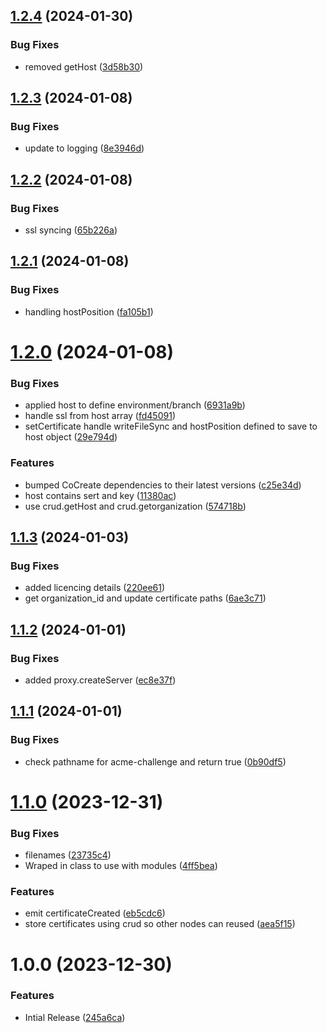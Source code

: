 ## [1.2.4](https://github.com/CoCreate-app/CoCreate-acme/compare/v1.2.3...v1.2.4) (2024-01-30)


### Bug Fixes

* removed getHost ([3d58b30](https://github.com/CoCreate-app/CoCreate-acme/commit/3d58b3046f2444b76c9ce6a3f5dd78c6a17d3ca6))

## [1.2.3](https://github.com/CoCreate-app/CoCreate-acme/compare/v1.2.2...v1.2.3) (2024-01-08)


### Bug Fixes

* update to logging ([8e3946d](https://github.com/CoCreate-app/CoCreate-acme/commit/8e3946d6dc8af2719c9d76484e2f35d5b3dbee7b))

## [1.2.2](https://github.com/CoCreate-app/CoCreate-acme/compare/v1.2.1...v1.2.2) (2024-01-08)


### Bug Fixes

* ssl syncing ([65b226a](https://github.com/CoCreate-app/CoCreate-acme/commit/65b226a16487f3b8b6862092f6b3e83d8f119f51))

## [1.2.1](https://github.com/CoCreate-app/CoCreate-acme/compare/v1.2.0...v1.2.1) (2024-01-08)


### Bug Fixes

* handling hostPosition ([fa105b1](https://github.com/CoCreate-app/CoCreate-acme/commit/fa105b1a35927380cd88549d7675eebd2d80a163))

# [1.2.0](https://github.com/CoCreate-app/CoCreate-acme/compare/v1.1.3...v1.2.0) (2024-01-08)


### Bug Fixes

* applied host to define environment/branch ([6931a9b](https://github.com/CoCreate-app/CoCreate-acme/commit/6931a9b81bfdf5b095534f7f42c6b9df1ea99141))
* handle ssl from host array ([fd45091](https://github.com/CoCreate-app/CoCreate-acme/commit/fd450914804b389647af52a1c40f6569e44066cf))
* setCertificate handle writeFileSync and hostPosition defined to save to host object ([29e794d](https://github.com/CoCreate-app/CoCreate-acme/commit/29e794de6d38584462ea926f3ef957d42b97c0bf))


### Features

* bumped CoCreate dependencies to their latest versions ([c25e34d](https://github.com/CoCreate-app/CoCreate-acme/commit/c25e34de1e47f660c773c7ea242e4ff2b060c936))
* host contains sert and key ([11380ac](https://github.com/CoCreate-app/CoCreate-acme/commit/11380acb7463e13d14a3e6ea856c288cef1d26c4))
* use crud.getHost and crud.getorganization ([574718b](https://github.com/CoCreate-app/CoCreate-acme/commit/574718b0ae035b63f6e70f4423ea1fd484bc80cc))

## [1.1.3](https://github.com/CoCreate-app/CoCreate-acme/compare/v1.1.2...v1.1.3) (2024-01-03)


### Bug Fixes

* added licencing details ([220ee61](https://github.com/CoCreate-app/CoCreate-acme/commit/220ee61a9d954a62a5c505a34995e287f6f01c12))
* get organization_id and update certificate paths ([6ae3c71](https://github.com/CoCreate-app/CoCreate-acme/commit/6ae3c71cc1f16d6f93ec767bd5b4dae28b669764))

## [1.1.2](https://github.com/CoCreate-app/CoCreate-acme/compare/v1.1.1...v1.1.2) (2024-01-01)


### Bug Fixes

* added proxy.createServer ([ec8e37f](https://github.com/CoCreate-app/CoCreate-acme/commit/ec8e37fbce371bd615807f290e695e2880572fb8))

## [1.1.1](https://github.com/CoCreate-app/CoCreate-acme/compare/v1.1.0...v1.1.1) (2024-01-01)


### Bug Fixes

* check pathname for acme-challenge and return true ([0b90df5](https://github.com/CoCreate-app/CoCreate-acme/commit/0b90df504cb452bc60a822ea55c0987c71e3fa11))

# [1.1.0](https://github.com/CoCreate-app/CoCreate-acme/compare/v1.0.0...v1.1.0) (2023-12-31)


### Bug Fixes

* filenames ([23735c4](https://github.com/CoCreate-app/CoCreate-acme/commit/23735c44f30cdd848959a3046ac40665302f38b6))
* Wraped in class to use with modules ([4ff5bea](https://github.com/CoCreate-app/CoCreate-acme/commit/4ff5beabf9aee2b53d41839d3c6f276344726cb3))


### Features

* emit certificateCreated ([eb5cdc6](https://github.com/CoCreate-app/CoCreate-acme/commit/eb5cdc6142c7bfd15f548bbdaf908c33e3f6c19f))
* store certificates using crud so other nodes can reused ([aea5f15](https://github.com/CoCreate-app/CoCreate-acme/commit/aea5f1557f358934f6b08c9f94a734af80a56f6e))

# 1.0.0 (2023-12-30)


### Features

* Intial Release ([245a6ca](https://github.com/CoCreate-app/CoCreate-acme/commit/245a6ca55bcdc0d8285f6d0db0b35574991d29c4))
